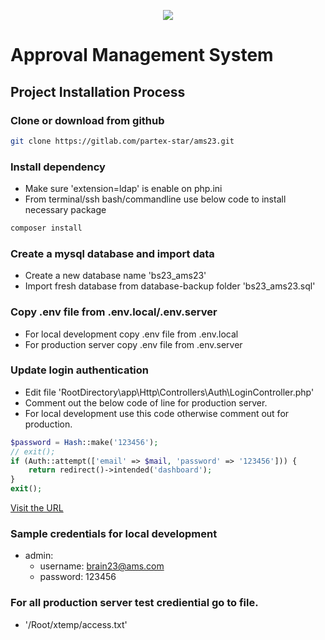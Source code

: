 <p align="center"><img src="https://brainstation-23.com/wp-content/uploads/2019/02/BS-Logo-Blue_Hr.svg"></p>

# Approval Management System

## Project Installation Process

### Clone or download from github
```bash
git clone https://gitlab.com/partex-star/ams23.git
```

### Install dependency
- Make sure 'extension=ldap' is enable on php.ini
- From terminal/ssh bash/commandline use below code to install necessary package

```bash
composer install
```

### Create a mysql database and import data
- Create a new database name 'bs23_ams23'
- Import fresh database from database-backup folder 'bs23_ams23.sql'

### Copy .env file from .env.local/.env.server
- For local development copy .env file from .env.local
- For production server copy .env file from .env.server


### Update login authentication
- Edit file 'RootDirectory\app\Http\Controllers\Auth\LoginController.php'
- Comment out the below code of line for production server.
- For local development use this code otherwise comment out for production.

```PHP
$password = Hash::make('123456');
// exit();
if (Auth::attempt(['email' => $mail, 'password' => '123456'])) {
    return redirect()->intended('dashboard');
}
exit();
```


[Visit the URL](http://127.0.0.1:8000)

### Sample credentials for local development
- admin:
    - username: brain23@ams.com
    - password: 123456


### For all production server test crediential go to file.
- '/Root/xtemp/access.txt'
